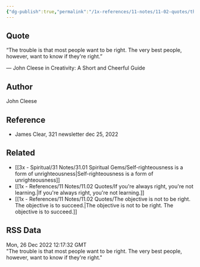 ```yaml
---
{"dg-publish":true,"permalink":"/1x-references/11-notes/11-02-quotes/the-best-people-want-to-know-if-they-are-right-john-cleese/","title":"The best people want to know if they are right - John Cleese","noteIcon":""}
---
```



## Quote
“The trouble is that most people want to be right. The very best people, however, want to know if they're right.”

— John Cleese in Creativity: A Short and Cheerful Guide

## Author
John Cleese

## Reference
- James Clear, 321 newsletter dec 25, 2022

## Related
- [[3x - Spiritual/31 Notes/31.01 Spiritual Gems/Self-righteousness is a form of unrighteousness\|Self-righteousness is a form of unrighteousness]]
- [[1x - References/11 Notes/11.02 Quotes/If you're always right, you're not learning.\|If you're always right, you're not learning.]]
- [[1x - References/11 Notes/11.02 Quotes/The objective is not to be right. The objective is to succeed.\|The objective is not to be right. The objective is to succeed.]]

## RSS Data
<div class='date'>Mon, 26 Dec 2022 12:17:32 GMT</div>
<div class='description'>"The trouble is that most people want to be right. The very best people, however, want to know if they're right."</div>